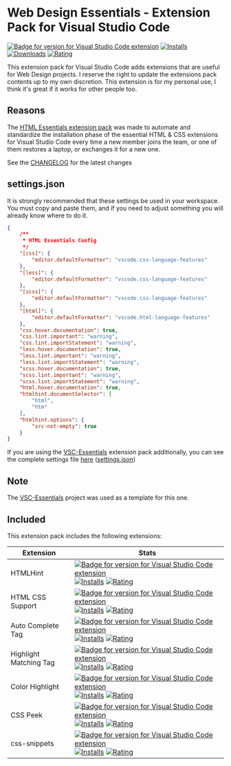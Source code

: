 # Web Design Essentials - Extension Pack for Visual Studio Code

[![Badge for version for Visual Studio Code extension](https://flat.badgen.net/vs-marketplace/v/Gydunhn.html-essentials?icon=visualstudio&color=blue)](https://marketplace.visualstudio.com/items?itemName=Gydunhn.html-essentials) [![Installs](https://flat.badgen.net/vs-marketplace/i/Gydunhn.html-essentials?color=blue)](https://marketplace.visualstudio.com/items?itemName=Gydunhn.html-essentials) [![Downloads](https://flat.badgen.net/vs-marketplace/d/Gydunhn.html-essentials?color=blue)](https://marketplace.visualstudio.com/items?itemName=Gydunhn.html-essentials) [![Rating](https://flat.badgen.net/vs-marketplace/rating/Gydunhn.html-essentials?color=blue)](https://marketplace.visualstudio.com/items?itemName=Gydunhn.html-essentials)

This extension pack for Visual Studio Code adds extensions that are useful for Web Design projects. I reserve the right to update the extensions pack contents up to my own discretion. This extension is for my personal use, I think it's great if it works for other people too.

## Reasons

The [HTML Essentials extension pack] was made to automate and standardize the installation phase of the essential HTML & CSS extensions for Visual Studio Code every time a new member joins the team, or one of them restores a laptop, or exchanges it for a new one.

See the [CHANGELOG](https://github.com/Gydunhn/HTML-Essentials/blob/HEAD/CHANGELOG.md) for the latest changes

## **settings.json**

It is strongly recommended that these settings be used in your workspace. You must copy and paste them, and if you need to adjust something you will already know where to do it.

``` json
{
    /**
     * HTML Essentials Config
     */
    "[css]": {
        "editor.defaultFormatter": "vscode.css-language-features"
    },
    "[less]": {
        "editor.defaultFormatter": "vscode.css-language-features"
    },
    "[scss]": {
        "editor.defaultFormatter": "vscode.css-language-features"
    },
    "[html]": {
        "editor.defaultFormatter": "vscode.html-language-features"
    },
    "css.hover.documentation": true,
    "css.lint.important": "warning",
    "css.lint.importStatement": "warning",
    "less.hover.documentation": true,
    "less.lint.important": "warning",
    "less.lint.importStatement": "warning",
    "scss.hover.documentation": true,
    "scss.lint.important": "warning",
    "scss.lint.importStatement": "warning",
    "html.hover.documentation": true,
    "htmlhint.documentSelector": [
        "html",
        "htm"
    ],
    "htmlhint.options": {
        "src-not-empty": true
    }
}
```

If you are using the [VSC-Essentials] extension pack additionally, you can see the complete settings file [here] ([settings.json])

## Note

The [VSC-Essentials] project was used as a template for this one.

## Included

This extension pack includes the following extensions:

| Extension              | Stats                                                                                                                                                                                                                                                                                                                                                                                                                                                                                                                                                                                                                                  |
| ---------------------- | -------------------------------------------------------------------------------------------------------------------------------------------------------------------------------------------------------------------------------------------------------------------------------------------------------------------------------------------------------------------------------------------------------------------------------------------------------------------------------------------------------------------------------------------------------------------------------------------------------------------------------------- |
| HTMLHint               | [![Badge for version for Visual Studio Code extension](https://flat.badgen.net/vs-marketplace/v/HTMLHint.vscode-htmlhint?icon=visualstudio&color=blue)](https://marketplace.visualstudio.com/items?itemName=HTMLHint.vscode-htmlhint) [![Installs](https://flat.badgen.net/vs-marketplace/i/HTMLHint.vscode-htmlhint?color=blue)](https://marketplace.visualstudio.com/items?itemName=HTMLHint.vscode-htmlhint) [![Rating](https://flat.badgen.net/vs-marketplace/rating/HTMLHint.vscode-htmlhint?color=blue)](https://marketplace.visualstudio.com/items?itemName=HTMLHint.vscode-htmlhint)                                           |
| HTML CSS Support       | [![Badge for version for Visual Studio Code extension](https://flat.badgen.net/vs-marketplace/v/ecmel.vscode-html-css?icon=visualstudio&color=blue)](https://marketplace.visualstudio.com/items?itemName=ecmel.vscode-html-css) [![Installs](https://flat.badgen.net/vs-marketplace/i/ecmel.vscode-html-css?color=blue)](https://marketplace.visualstudio.com/items?itemName=ecmel.vscode-html-css) [![Rating](https://flat.badgen.net/vs-marketplace/rating/ecmel.vscode-html-css?color=blue)](https://marketplace.visualstudio.com/items?itemName=ecmel.vscode-html-css)                                                             |
| Auto Complete Tag      | [![Badge for version for Visual Studio Code extension](https://flat.badgen.net/vs-marketplace/v/formulahendry.auto-complete-tag?icon=visualstudio&color=blue)](https://marketplace.visualstudio.com/items?itemName=formulahendry.auto-complete-tag) [![Installs](https://flat.badgen.net/vs-marketplace/i/formulahendry.auto-complete-tag?color=blue)](https://marketplace.visualstudio.com/items?itemName=formulahendry.auto-complete-tag) [![Rating](https://flat.badgen.net/vs-marketplace/rating/formulahendry.auto-complete-tag?color=blue)](https://marketplace.visualstudio.com/items?itemName=formulahendry.auto-complete-tag) |
| Highlight Matching Tag | [![Badge for version for Visual Studio Code extension](https://flat.badgen.net/vs-marketplace/v/vincaslt.highlight-matching-tag?icon=visualstudio&color=blue)](https://marketplace.visualstudio.com/items?itemName=vincaslt.highlight-matching-tag) [![Installs](https://flat.badgen.net/vs-marketplace/i/vincaslt.highlight-matching-tag?color=blue)](https://marketplace.visualstudio.com/items?itemName=vincaslt.highlight-matching-tag) [![Rating](https://flat.badgen.net/vs-marketplace/rating/vincaslt.highlight-matching-tag?color=blue)](https://marketplace.visualstudio.com/items?itemName=vincaslt.highlight-matching-tag) |
| Color Highlight        | [![Badge for version for Visual Studio Code extension](https://flat.badgen.net/vs-marketplace/v/naumovs.color-highlight?icon=visualstudio&color=blue)](https://marketplace.visualstudio.com/items?itemName=naumovs.color-highlight) [![Installs](https://flat.badgen.net/vs-marketplace/i/naumovs.color-highlight?color=blue)](https://marketplace.visualstudio.com/items?itemName=naumovs.color-highlight) [![Rating](https://flat.badgen.net/vs-marketplace/rating/naumovs.color-highlight?color=blue)](https://marketplace.visualstudio.com/items?itemName=naumovs.color-highlight)                                                 |
| CSS Peek               | [![Badge for version for Visual Studio Code extension](https://flat.badgen.net/vs-marketplace/v/pranaygp.vscode-css-peek?icon=visualstudio&color=blue)](https://marketplace.visualstudio.com/items?itemName=pranaygp.vscode-css-peek) [![Installs](https://flat.badgen.net/vs-marketplace/i/pranaygp.vscode-css-peek?color=blue)](https://marketplace.visualstudio.com/items?itemName=pranaygp.vscode-css-peek) [![Rating](https://flat.badgen.net/vs-marketplace/rating/pranaygp.vscode-css-peek?color=blue)](https://marketplace.visualstudio.com/items?itemName=pranaygp.vscode-css-peek)                                           |
| css-snippets           | [![Badge for version for Visual Studio Code extension](https://flat.badgen.net/vs-marketplace/v/joy-yu.css-snippets?icon=visualstudio&color=blue)](https://marketplace.visualstudio.com/items?itemName=joy-yu.css-snippets) [![Installs](https://flat.badgen.net/vs-marketplace/i/joy-yu.css-snippets?color=blue)](https://marketplace.visualstudio.com/items?itemName=joy-yu.css-snippets) [![Rating](https://flat.badgen.net/vs-marketplace/rating/joy-yu.css-snippets?color=blue)](https://marketplace.visualstudio.com/items?itemName=joy-yu.css-snippets)                                                                         |

[VSC-Essentials]: https://github.com/Gydunhn/VSC-Essentials
[HTML Essentials extension pack]: https://marketplace.visualstudio.com/items?itemName=Gydunhn.html-essentials
[here]: /.vscode/settings.json
[settings.json]: /.vscode/settings.json
